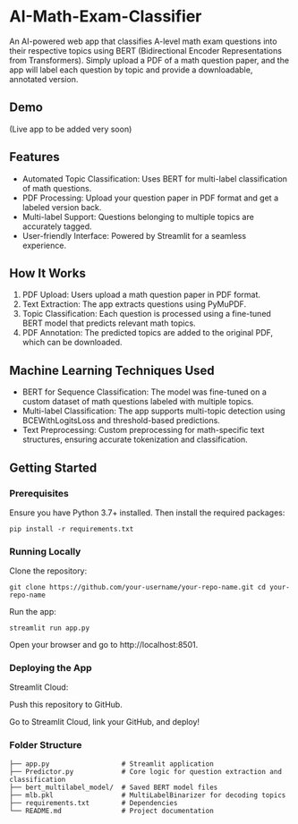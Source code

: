 # AI-Math-Exam-Classifier

An AI-powered web app that classifies A-level math exam questions into their respective topics using BERT (Bidirectional Encoder Representations from Transformers). Simply upload a PDF of a math question paper, and the app will label each question by topic and provide a downloadable, annotated version.

## Demo

(Live app to be added very soon)

## Features

- Automated Topic Classification: Uses BERT for multi-label classification of math questions.
- PDF Processing: Upload your question paper in PDF format and get a labeled version back.
- Multi-label Support: Questions belonging to multiple topics are accurately tagged.
- User-friendly Interface: Powered by Streamlit for a seamless experience.

## How It Works

1. PDF Upload: Users upload a math question paper in PDF format.
2. Text Extraction: The app extracts questions using PyMuPDF.
3. Topic Classification: Each question is processed using a fine-tuned BERT model that predicts relevant math topics.
4. PDF Annotation: The predicted topics are added to the original PDF, which can be downloaded.

## Machine Learning Techniques Used

- BERT for Sequence Classification: The model was fine-tuned on a custom dataset of math questions labeled with multiple topics.
- Multi-label Classification: The app supports multi-topic detection using BCEWithLogitsLoss and threshold-based predictions.
- Text Preprocessing: Custom preprocessing for math-specific text structures, ensuring accurate tokenization and classification.

## Getting Started

### Prerequisites

Ensure you have Python 3.7+ installed. Then install the required packages:

```pip install -r requirements.txt```

### Running Locally

Clone the repository:

```git clone https://github.com/your-username/your-repo-name.git cd your-repo-name```

Run the app:

```streamlit run app.py```

Open your browser and go to http://localhost:8501.

### Deploying the App

Streamlit Cloud:

Push this repository to GitHub.

Go to Streamlit Cloud, link your GitHub, and deploy!

### Folder Structure

```.
├── app.py                  # Streamlit application
├── Predictor.py            # Core logic for question extraction and classification
├── bert_multilabel_model/  # Saved BERT model files
├── mlb.pkl                 # MultiLabelBinarizer for decoding topics
├── requirements.txt        # Dependencies
└── README.md               # Project documentation
```
